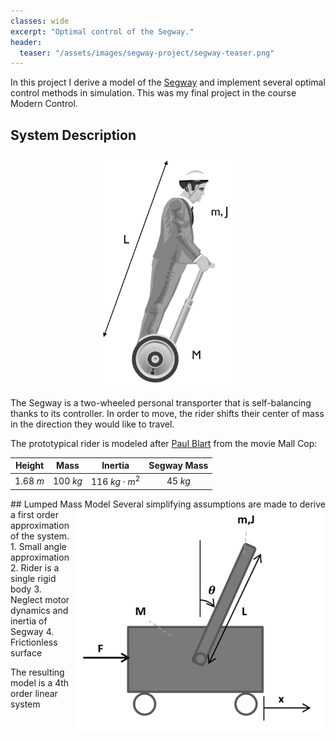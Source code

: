 ```yaml
---
classes: wide
excerpt: "Optimal control of the Segway."
header:
  teaser: "/assets/images/segway-project/segway-teaser.png"
---
```

<!-- Use the following script to see live updates of the jekyll local website -->
<head>
<script type="text/javascript" src="https://livejs.com/live.js"></script>
</head>

In this project I derive a model of the [Segway](https://en.wikipedia.org/wiki/Segway) and implement several optimal control methods in simulation. This was my final project in the course Modern Control. 

## System Description
<center>
<img width="225" src="/assets/images/segway-project/segway-and-rider.png" alt="segway and rider img">
</center>
<br>
The Segway is a two-wheeled personal transporter that is self-balancing thanks to its controller. In order to move, the rider shifts their center of mass in the direction they would like to travel. 

The prototypical rider is modeled after [Paul Blart](https://en.wikipedia.org/wiki/Paul_Blart:_Mall_Cop) from the movie Mall Cop:
<center>

| Height | Mass | Inertia | Segway Mass |
|-------|--------|---------|:---------:|
| 1.68 $m$ | 100 $kg$ | 116 $kg \cdot m^2$ | 45 $kg$ |

</center>
## Lumped Mass Model

<img width="400" align="right" src="/assets/images/segway-project/lumped-mass-model.png" alt="lumped mass model img">
Several simplifying assumptions are made to derive a first order approximation of the system.
1. Small angle approximation
2. Rider is a single rigid body
3. Neglect motor dynamics and inertia of Segway
4. Frictionless surface

The resulting model is a 4th order linear system